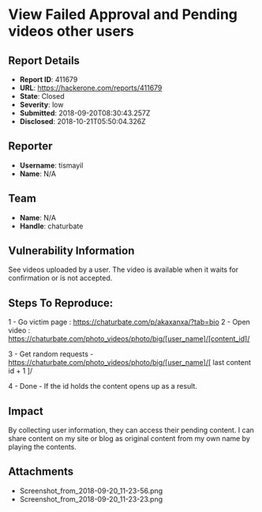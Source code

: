 # View Failed Approval and Pending videos other users

## Report Details
- **Report ID**: 411679
- **URL**: https://hackerone.com/reports/411679
- **State**: Closed
- **Severity**: low
- **Submitted**: 2018-09-20T08:30:43.257Z
- **Disclosed**: 2018-10-21T05:50:04.326Z

## Reporter
- **Username**: tismayil
- **Name**: N/A

## Team
- **Name**: N/A
- **Handle**: chaturbate

## Vulnerability Information
See videos uploaded by a user. The video is available when it waits for confirmation or is not accepted.

## Steps To Reproduce:

1 - Go victim page : https://chaturbate.com/p/akaxanxa/?tab=bio
2 - Open video : https://chaturbate.com/photo_videos/photo/big/[user_name]/[content_id]/

3 - Get random requests - https://chaturbate.com/photo_videos/photo/big/[user_name]/[ last content id + 1 ]/

4 - Done - If the id holds the content opens up as a result.

## Impact

By collecting user information, they can access their pending content.
I can share content on my site or blog as original content from my own name by playing the contents.

## Attachments
- Screenshot_from_2018-09-20_11-23-56.png
- Screenshot_from_2018-09-20_11-23-23.png
